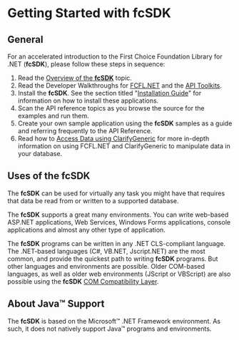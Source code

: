 # Getting Started with fcSDK

## General

For an accelerated introduction to the First Choice Foundation Library for .NET (**fcSDK**), please follow these steps in sequence:

1. Read the [Overview of the **fcSDK**](overview.md) topic.
1. Read the Developer Walkthroughs for [FCFL.NET](walkthroughs/fcfl.md) and the [API Toolkits](/api/index.md).
1. Install the **fcSDK**. See the section titled "[Installation Guide](installation-guide.md)" for information on how to install these applications.
1. Scan the API reference topics as you browse the source for the examples and run them.
1. Create your own sample application using the **fcSDK** samples as a guide and referring frequently to the API Reference.
1. Read how to [Access Data using ClarifyGeneric]() for more in-depth information on using FCFL.NET and ClarifyGeneric to manipulate data in your database.

## Uses of the fcSDK

The **fcSDK** can be used for virtually any task you might have that requires that data be read from or written to a supported database.

The **fcSDK** supports a great many environments. You can write web-based ASP.NET applications, Web Services, Windows Forms applications, console applications and almost any other type of application.

The **fcSDK** programs can be written in any .NET CLS-compliant language. The .NET-based languages (C#, VB.NET, Jscript.NET) are the most common, and provide the quickest path to writing **fcSDK** programs. But other languages and environments are possible. Older COM-based languages, as well as older web environments (JScript or VBScript) are also possible using the **fcSDK** [COM Compatibility Layer](compatibility-guide.md).

## About Java™ Support

The **fcSDK** is based on the Microsoft™ .NET Framework environment. As such, it does not natively support Java™ programs and environments.
